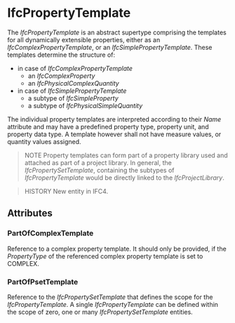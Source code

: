 # IfcPropertyTemplate

The _IfcPropertyTemplate_ is an abstract supertype comprising the templates for all dynamically extensible properties, either as an _IfcComplexPropertyTemplate_, or an _IfcSimplePropertyTemplate_. These templates determine the structure of:

* in case of _IfcComplexPropertyTemplate_
  * an _IfcComplexProperty_
  * an _IfcPhysicalComplexQuantity_
* in case of _IfcSimplePropertyTemplate_
  * a subtype of _IfcSimpleProperty_
  * a subtype of _IfcPhysicalSimpleQuantity_
<!-- end of short definition -->

The individual property templates are interpreted according to their _Name_ attribute and may have a predefined property type, property unit, and property data type. A template however shall not have measure values, or quantity values assigned.

> NOTE Property templates can form part of a property library used and attached as part of a project library. In general, the _IfcPropertySetTemplate_, containing the subtypes of _IfcPropertyTemplate_ would be directly linked to the _IfcProjectLibrary_.

> HISTORY New entity in IFC4.

## Attributes

### PartOfComplexTemplate
Reference to a complex property template. It should only be provided, if the _PropertyType_ of the referenced complex property template is set to COMPLEX.

### PartOfPsetTemplate
Reference to the _IfcPropertySetTemplate_ that defines the scope for the _IfcPropertyTemplate_. A single _IfcPropertyTemplate_ can be defined within the scope of zero, one or many _IfcPropertySetTemplate_ entities.
